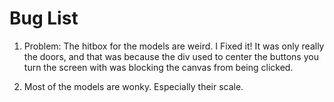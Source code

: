 # Bug List

1. Problem: The hitbox for the models are weird.
    I Fixed it! It was only really the doors, and that was because
    the div used to center the buttons you turn the screen with was
    blocking the canvas from being clicked.

2. Most of the models are wonky. Especially their scale.